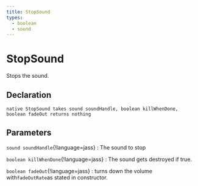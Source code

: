 ```yaml
---
title: StopSound
types:
  - boolean
  - sound
---
```


# StopSound
Stops the sound.

## Declaration

```jass
native StopSound takes sound soundHandle, boolean killWhenDone, boolean fadeOut returns nothing
```

## Parameters
`sound soundHandle`{!language=jass}
: The sound to stop

`boolean killWhenDone`{!language=jass}
: The sound gets destroyed if true.

`boolean fadeOut`{!language=jass}
: turns down the volume with`fadeOutRate`as stated in constructor.
